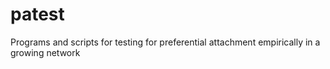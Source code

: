 # patest
Programs and scripts for testing for preferential attachment empirically in a growing network
